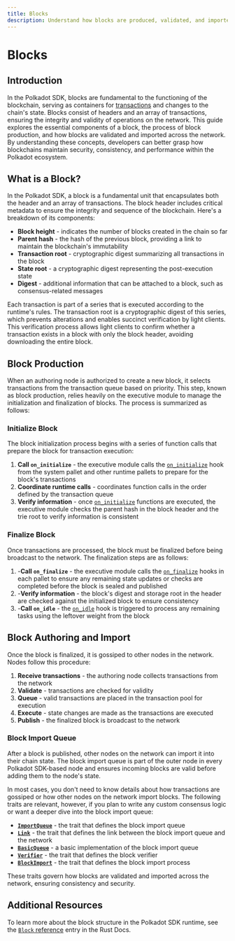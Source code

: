 ```yaml
---
title: Blocks
description: Understand how blocks are produced, validated, and imported in Polkadot SDK-based blockchains, covering initialization, finalization, and authoring processes.
---
```


# Blocks

## Introduction

In the Polkadot SDK, blocks are fundamental to the functioning of the blockchain, serving as containers for [transactions](/polkadot-protocol/parachain-basics/blocks-transactions-fees/transactions/) and changes to the chain's state. Blocks consist of headers and an array of transactions, ensuring the integrity and validity of operations on the network. This guide explores the essential components of a block, the process of block production, and how blocks are validated and imported across the network. By understanding these concepts, developers can better grasp how blockchains maintain security, consistency, and performance within the Polkadot ecosystem.

## What is a Block?

In the Polkadot SDK, a block is a fundamental unit that encapsulates both the header and an array of transactions. The block header includes critical metadata to ensure the integrity and sequence of the blockchain. Here's a breakdown of its components:

- **Block height** - indicates the number of blocks created in the chain so far
- **Parent hash** - the hash of the previous block, providing a link to maintain the blockchain's immutability
- **Transaction root** - cryptographic digest summarizing all transactions in the block
- **State root** - a cryptographic digest representing the post-execution state
- **Digest** - additional information that can be attached to a block, such as consensus-related messages

Each transaction is part of a series that is executed according to the runtime's rules. The transaction root is a cryptographic digest of this series, which prevents alterations and enables succinct verification by light clients. This verification process allows light clients to confirm whether a transaction exists in a block with only the block header, avoiding downloading the entire block.

## Block Production

When an authoring node is authorized to create a new block, it selects transactions from the transaction queue based on priority. This step, known as block production, relies heavily on the executive module to manage the initialization and finalization of blocks. The process is summarized as follows:

### Initialize Block

The block initialization process begins with a series of function calls that prepare the block for transaction execution:

1. **Call `on_initialize`** - the executive module calls the [`on_initialize`](https://paritytech.github.io/polkadot-sdk/master/frame_support/traits/trait.Hooks.html#method.on_initialize) hook from the system pallet and other runtime pallets to prepare for the block's transactions
2. **Coordinate runtime calls** - coordinates function calls in the order defined by the transaction queue
3. **Verify information** - once [`on_initialize`](https://paritytech.github.io/polkadot-sdk/master/frame_support/traits/trait.Hooks.html#method.on_initialize) functions are executed, the executive module checks the parent hash in the block header and the trie root to verify information is consistent

### Finalize Block

Once transactions are processed, the block must be finalized before being broadcast to the network. The finalization steps are as follows:

1. -**Call `on_finalize`** - the executive module calls the [`on_finalize`](https://paritytech.github.io/polkadot-sdk/master/frame_support/traits/trait.Hooks.html#method.on_finalize) hooks in each pallet to ensure any remaining state updates or checks are completed before the block is sealed and published 
2. -**Verify information** - the block's digest and storage root in the header are checked against the initialized block to ensure consistency
3. -**Call `on_idle`** - the [`on_idle`](https://paritytech.github.io/polkadot-sdk/master/frame_support/traits/trait.Hooks.html#method.on_idle) hook is triggered to process any remaining tasks using the leftover weight from the block

## Block Authoring and Import

Once the block is finalized, it is gossiped to other nodes in the network. Nodes follow this procedure:

1. **Receive transactions** - the authoring node collects transactions from the network
2. **Validate** - transactions are checked for validity
3. **Queue** - valid transactions are placed in the transaction pool for execution
4. **Execute** - state changes are made as the transactions are executed
5. **Publish** - the finalized block is broadcast to the network

### Block Import Queue

After a block is published, other nodes on the network can import it into their chain state. The block import queue is part of the outer node in every Polkadot SDK-based node and ensures incoming blocks are valid before adding them to the node's state.

In most cases, you don't need to know details about how transactions are gossiped or how other nodes on the network import blocks. The following traits are relevant, however, if you plan to write any custom consensus logic or want a deeper dive into the block import queue:

- [**`ImportQueue`**](https://paritytech.github.io/polkadot-sdk/master/sc_consensus/import_queue/trait.ImportQueue.html) - the trait that defines the block import queue
- [**`Link`**](https://paritytech.github.io/polkadot-sdk/master/sc_consensus/import_queue/trait.Link.html) - the trait that defines the link between the block import queue and the network
- [**`BasicQueue`**](https://paritytech.github.io/polkadot-sdk/master/sc_consensus/import_queue/struct.BasicQueue.html) - a basic implementation of the block import queue
- [**`Verifier`**](https://paritytech.github.io/polkadot-sdk/master/sc_consensus/import_queue/trait.Verifier.html) - the trait that defines the block verifier
- [**`BlockImport`**](https://paritytech.github.io/polkadot-sdk/master/sc_consensus/block_import/trait.BlockImport.html) - the trait that defines the block import process

These traits govern how blocks are validated and imported across the network, ensuring consistency and security.

## Additional Resources

To learn more about the block structure in the Polkadot SDK runtime, see the [`Block` reference](https://paritytech.github.io/polkadot-sdk/master/sp_runtime/traits/trait.Block.html) entry in the Rust Docs.